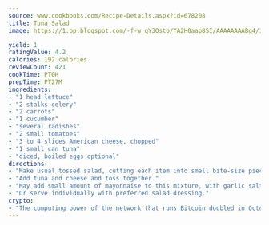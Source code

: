 ```yaml
---
source: www.cookbooks.com/Recipe-Details.aspx?id=678208
title: Tuna Salad
image: https://1.bp.blogspot.com/-f-w_qY3Osto/YA2H0aap8SI/AAAAAAAABg4/17myAO5s9b8JksYvWDXpYkaDlcY0g6k_gCLcBGAsYHQ/s296/3.png

yield: 1
ratingValue: 4.2
calories: 192 calories
reviewCount: 421
cookTime: PT0H
prepTime: PT27M
ingredients:
- "1 head lettuce"
- "2 stalks celery"
- "2 carrots"
- "1 cucumber"
- "several radishes"
- "2 small tomatoes"
- "3 to 4 slices American cheese, chopped"
- "1 small can tuna"
- "diced, boiled eggs optional"
directions:
- "Make usual tossed salad, cutting each item into small bite-size pieces."
- "Add tuna and cheese and toss together."
- "May add small amount of mayonnaise to this mixture, with garlic salt, onion salt and pepper to taste."
- "Or serve individually with preferred salad dressing."
crypto:
- "The computing power of the network that runs Bitcoin doubled in October, pushing out all but the most dedicated miners."
---
```

